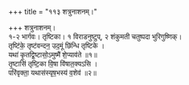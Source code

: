 +++
title = "११३ शत्रुनाशनम्।"

+++
शत्रुनाशनम्।  
१-२ भार्गवः। तृष्टिका। १ विराडनुष्टुप्, २ शंकुमती चतुष्पदा भुरिगुष्णिक्।  
तृष्टि॑के॒ तृष्ट॑वन्दन॒ उद॒मूं छि॑न्धि तृष्टिके ।  
यथा॑ कृ॒तद्वि॒ष्टासो॒ऽमुष्मै॑ शे॒प्याव॑ते ॥१॥  
तृ॒ष्टासि॑ तृष्टि॒का वि॒षा वि॑षात॒क्यऽसि ।  
परि॑वृक्ता॒ यथास॑स्यृष॒भस्य॑ व॒शेव॑ ॥२॥